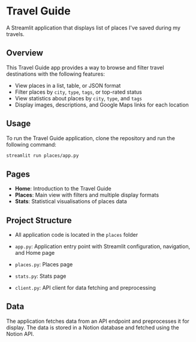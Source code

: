 # Travel Guide

A Streamlit application that displays list of places I've saved during my travels.

## Overview

This Travel Guide app provides a way to browse and filter travel destinations with the following features:

- View places in a list, table, or JSON format
- Filter places by `city`, `type`, `tags`, or top-rated status
- View statistics about places by `city`, `type`, and `tags`
- Display images, descriptions, and Google Maps links for each location

## Usage

To run the Travel Guide application, clone the repository and run the following command:

```sh
streamlit run places/app.py
```

## Pages

- **Home**: Introduction to the Travel Guide
- **Places**: Main view with filters and multiple display formats
- **Stats**: Statistical visualisations of places data

## Project Structure

- All application code is located in the `places` folder

- `app.py`: Application entry point with Streamlit configuration, navigation, and Home page
- `places.py`: Places page
- `stats.py`: Stats page
- `client.py`: API client for data fetching and preprocessing

## Data

The application fetches data from an API endpoint and preprocesses it for display. The data is stored in a Notion database and fetched using the Notion API.
